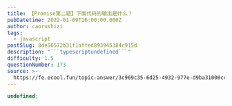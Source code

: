 ```yaml
---
title: 【Promise第二题】下面代码的输出是什么？
pubDatetime: 2022-01-09T16:00:00.000Z
author: caorushizi
tags:
  - javascript
postSlug: 8de56572b31f1affed893945384c915d
description: "```typescriptundefined```"
difficulty: 1.5
questionNumber: 173
source: >-
  https://fe.ecool.fun/topic-answer/3c969c35-6d25-4932-977e-d9ba31000ccd?orderBy=updateTime&order=desc&tagId=10
---
```


```typescript
undefined;
```
